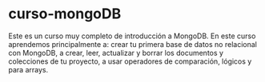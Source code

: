 # curso-mongoDB
Este es un curso muy completo de introducción a MongoDB. En este curso aprendemos principalmente a: crear tu primera base de datos no relacional con MongoDB, a crear, leer, actualizar y borrar los documentos y colecciones de tu proyecto, a usar operadores de comparación, lógicos y para arrays.
